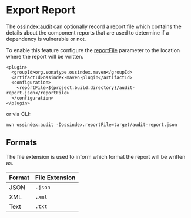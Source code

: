 <!--

    Copyright (c) 2018-present Sonatype, Inc. All rights reserved.

    This program is licensed to you under the Apache License Version 2.0,
    and you may not use this file except in compliance with the Apache License Version 2.0.
    You may obtain a copy of the Apache License Version 2.0 at http://www.apache.org/licenses/LICENSE-2.0.

    Unless required by applicable law or agreed to in writing,
    software distributed under the Apache License Version 2.0 is distributed on an
    "AS IS" BASIS, WITHOUT WARRANTIES OR CONDITIONS OF ANY KIND, either express or implied.
    See the Apache License Version 2.0 for the specific language governing permissions and limitations there under.

-->
# Export Report

The [ossindex:audit](audit-mojo.html) can optionally record a report file which contains the details about the
component reports that are used to determine if a dependency is vulnerable or not.

To enable this feature configure the [reportFile](audit-mojo.html#reportFile) parameter to the location where
the report will be written.

    <plugin>
      <groupId>org.sonatype.ossindex.maven</groupId>
      <artifactId>ossindex-maven-plugin</artifactId>
      <configuration>
        <reportFile>${project.build.directory}/audit-report.json</reportFile>
      </configuration>
    </plugin>

or via CLI:

    mvn ossindex:audit -Dossindex.reportFile=target/audit-report.json

## Formats

The file extension is used to inform which format the report will be written as.

| Format | File Extension |
| ------ | -------------- |
| JSON   | `.json`        |
| XML    | `.xml`         |
| Text   | `.txt`         |
